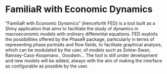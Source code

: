 # FamiliaR with Economic Dynamics

"FamiliaR with Economic Dynamics" (henceforth FED) is a tool built as a Shiny application that aims to facilitate the study of dynamics in macroeconomic models with ordinary differential equations. FED exploits the possibilities offered by the PhaseR package, particularly in terms of representing phase portraits and flow fields, to facilitate graphical analysis, which can be modulated by the user, of models such as Solow-Swan, Ramsey-Cass-Koopmans , Goodwin... The tool is still under development and new models will be added, always with the aim of making the interface as configurable as possible by the user.
